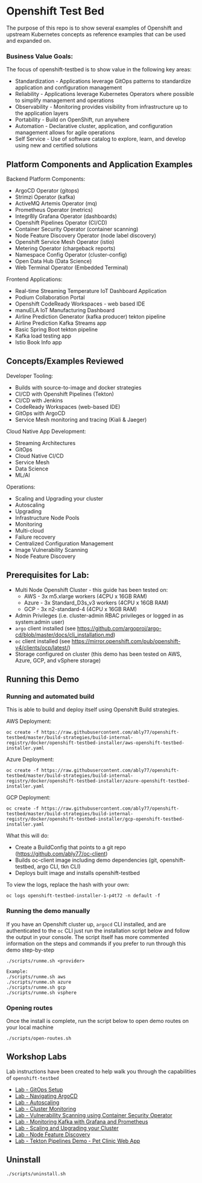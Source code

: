 # Openshift Test Bed
The purpose of this repo is to show several examples of Openshift and upstream Kubernetes concepts as reference examples that can be used and expanded on.

### Business Value Goals:
The focus of openshift-testbed is to show value in the following key areas:
- Standardization - Applications leverage GitOps patterns to standardize application and configuration management
- Reliability - Applications leverage Kubernetes Operators where possible to simplify management and operations
- Observability - Monitoring provides visibility from infrastructure up to the application layers
- Portability - Build on OpenShift, run anywhere
- Automation - Declarative cluster, application, and configuration management allows for agile operations
- Self Service - Use of software catalog to explore, learn, and develop using new and certified solutions

## Platform Components and Application Examples

Backend Platform Components:
- ArgoCD Operator (gitops)
- Strimzi Operator (kafka)
- ActiveMQ Artemis Operator (mq)
- Prometheus Operator (metrics)
- Integr8ly Grafana Operator (dashboards)
- Openshift Pipelines Operator (CI/CD)
- Container Security Operator (container scanning)
- Node Feature Discovery Operator (node label discovery)
- Openshift Service Mesh Operator (istio)
- Metering Operator (chargeback reports)
- Namespace Config Operator (cluster-config)
- Open Data Hub (Data Science)
- Web Terminal Operator (Embedded Terminal)


Frontend Applications:
- Real-time Streaming Temperature IoT Dashboard Application
- Podium Collaboration Portal
- Openshift CodeReady Workspaces - web based IDE
- manuELA IoT Manufacturing Dashboard
- Airline Prediction Generator (kafka producer) tekton pipeline
- Airline Prediction Kafka Streams app
- Basic Spring Boot tekton pipeline
- Kafka load testing app
- Istio Book Info app

## Concepts/Examples Reviewed

Developer Tooling:
- Builds with source-to-image and docker strategies
- CI/CD with Openshift Pipelines (Tekton)
- CI/CD with Jenkins
- CodeReady Workspaces (web-based IDE)
- GitOps with ArgoCD
- Service Mesh monitoring and tracing (Kiali & Jaeger)

Cloud Native App Development:
- Streaming Architectures
- GitOps
- Cloud Native CI/CD
- Service Mesh
- Data Science
- ML/AI

Operations:
- Scaling and Upgrading your cluster
- Autoscaling
- Upgrading
- Infrastructure Node Pools
- Monitoring
- Multi-cloud
- Failure recovery
- Centralized Configuration Management
- Image Vulnerability Scanning
- Node Feature Discovery

## Prerequisites for Lab:
- Multi Node Openshift Cluster - this guide has been tested on:
     - AWS - 3x m5.xlarge workers (4CPU x 16GB RAM)
     - Azure - 3x Standard_D3s_v3 workers (4CPU x 16GB RAM)
     - GCP - 3x n2-standard-4 (4CPU x 16GB RAM)
- Admin Privileges (i.e. cluster-admin RBAC privileges or logged in as system:admin user)
- `argo` client installed (see https://github.com/argoproj/argo-cd/blob/master/docs/cli_installation.md)
- `oc` client installed (see https://mirror.openshift.com/pub/openshift-v4/clients/ocp/latest/)
- Storage configured on cluster (this demo has been tested on AWS, Azure, GCP, and vSphere storage)

## Running this Demo

### Running and automated build
This is able to build and deploy itself using Openshift Build strategies.

AWS Deployment:
```
oc create -f https://raw.githubusercontent.com/ably77/openshift-testbed/master/build-strategies/build-internal-registry/docker/openshift-testbed-installer/aws-openshift-testbed-installer.yaml
```

Azure Deployment:
```
oc create -f https://raw.githubusercontent.com/ably77/openshift-testbed/master/build-strategies/build-internal-registry/docker/openshift-testbed-installer/azure-openshift-testbed-installer.yaml
```

GCP Deployment:
```
oc create -f https://raw.githubusercontent.com/ably77/openshift-testbed/master/build-strategies/build-internal-registry/docker/openshift-testbed-installer/gcp-openshift-testbed-installer.yaml
```

What this will do:
- Create a BuildConfig that points to a git repo (https://github.com/ably77/oc-client)
- Builds oc-client image including demo dependencies (git, openshift-testbed, argo CLI, tkn CLI)
- Deploys built image and installs openshift-testbed

To view the logs, replace the hash with your own:
```
oc logs openshift-testbed-installer-1-p4t72 -n default -f
```

### Running the demo manually
If you have an Openshift cluster up, `argocd` CLI installed, and are authenticated to the `oc` CLI just run the installation script below and follow the output in your console. The script itself has more commented information on the steps and commands if you prefer to run through this demo step-by-step
```
./scripts/runme.sh <provider>

Example:
./scripts/runme.sh aws
./scripts/runme.sh azure
./scripts/runme.sh gcp
./scripts/runme.sh vsphere
```

### Opening routes
Once the install is complete, run the script below to open demo routes on your local machine
```
./scripts/open-routes.sh
```

## Workshop Labs
Lab instructions have been created to help walk you through the capabilities of `openshift-testbed`
- [Lab - GitOps Setup](https://github.com/ably77/openshift-testbed/blob/master/labs/gitops.md)
- [Lab - Navigating ArgoCD](https://github.com/ably77/openshift-testbed/blob/master/labs/argocd.md)
- [Lab - Autoscaling](https://github.com/ably77/openshift-testbed/blob/master/labs/autoscaling.md)
- [Lab - Cluster Monitoring](https://github.com/ably77/openshift-testbed/blob/master/labs/cluster-monitoring.md)
- [Lab - Vulnerability Scanning using Container Security Operator ](https://github.com/ably77/openshift-testbed/blob/master/labs/container-security-operator.md)
- [Lab - Monitoring Kafka with Grafana and Prometheus](https://github.com/ably77/openshift-testbed/blob/master/labs/kafka-monitoring.md)
- [Lab - Scaling and Upgrading your Cluster ](https://github.com/ably77/openshift-testbed/blob/master/labs/scaling-and-upgrading.md)
- [Lab - Node Feature Discovery](https://github.com/ably77/openshift-testbed/blob/master/labs/node-feature-discovery.md)
- [Lab - Tekton Pipelines Demo - Pet Clinic Web App](https://github.com/ably77/openshift-testbed/blob/master/labs/tekton-pipelines.md)


## Uninstall
```
./scripts/uninstall.sh
```
